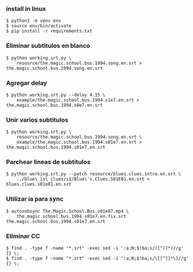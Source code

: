 ### install in linux
~~~
$ python3 -m venv env
$ source env/bin/activate
$ pip install -r requirements.txt
~~~

### Eliminar subtitulos en blanco
~~~
$ python working.srt.py \
    resource/the.magic.school.bus.1994.song.en.srt > the.magic.school.bus.1994.song.en.srt
~~~

### Agregar delay
~~~
$ python working.srt.py --delay 4.15 \
    example/the.magic.school.bus.1994.s1e7.en.srt > the.magic.school.bus.1994.s0e7.en.srt
~~~

### Unir varios subtitulos
~~~
$ python working.srt.py \
    resource/the.magic.school.bus.1994.song.en.srt \
    example/the.magic.school.bus.1994.s01e7.en.srt > the.magic.school.bus.1994.s01e7.en.srt
~~~

### Parchear lineas de subtitulos
~~~
$ python working.srt.py --patch resource/blues.clues.intro.en.srt \
    ../blue\ is\ clues/s1/Blue\'s.Clues.S01E01.en.srt > blues.clues.s01e01.en.srt
~~~

### Utilizar ia para sync
~~~
$ autosubsync The.Magic.School.Bus.s01e07.mp4 \
    the.magic.school.bus.1994.s01e7.en.fix.srt the.magic.school.bus.1994.s01e7.en.srt
~~~

### Eliminar CC
~~~
$ find . -type f -name "*.srt" -exec sed -i ':a;N;$!ba;s/([^)]*)//g' {} \;
$ find . -type f -name "*.srt" -exec sed -i ':a;N;$!ba;s/\[[^]]*\]//g' {} \;
~~~
